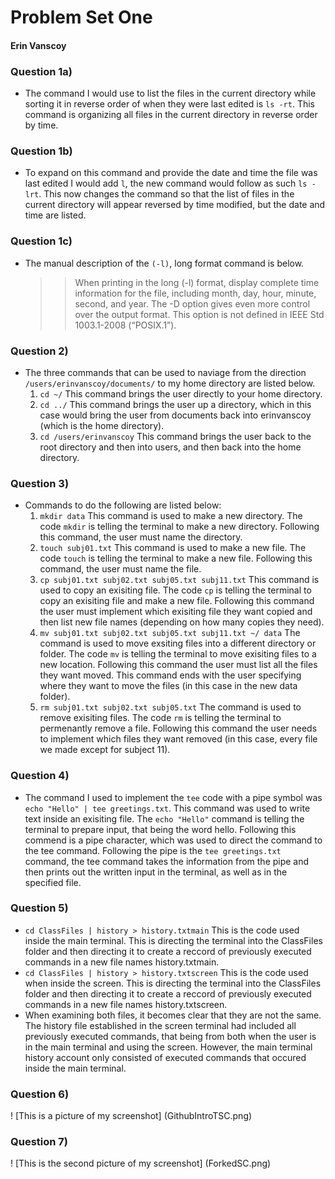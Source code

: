 # Problem Set One 
#### Erin Vanscoy

### Question 1a)
* The command I would use to list the files in the current directory while sorting it in reverse order of when they were last edited is `ls -rt`. This command is organizing all files in the current directory in reverse order by time.

### Question 1b)
* To expand on this command and provide the date and time the file was last edited I would add `l`, the new command would follow as such `ls -lrt`. This now changes the command so that the list of files in the current directory will appear reversed by time modified, but the date and time are listed. 

### Question 1c)
* The manual description of the `(-l)`, long format command is below. 
    >> When printing in the long (-l) format, display complete time information
             for the file, including month, day, hour, minute, second, and year.  The
             -D option gives even more control over the output format.  This option is
             not defined in IEEE Std 1003.1-2008 (“POSIX.1”).

### Question 2)
* The three commands that can be used to naviage from the direction `/users/erinvanscoy/documents/` to my home directory are listed below. 
    1. `cd ~/` This command brings the user directly to your home directory.
    2. `cd ../` This command brings the user up a directory, which in this case would bring the user from documents back into erinvanscoy (which is the home directory).
    3. `cd /users/erinvanscoy` This command brings the user back to the root directory and then into users, and then back into the home directory.

### Question 3)
* Commands to do the following are listed below: 
    1. `mkdir data` This command is used to make a new directory. The code `mkdir` is telling the terminal to make a new directory. Following this command, the user must name the directory. 
    2. `touch subj01.txt` This command is used to make a new file. The code `touch` is telling the terminal to make a new file. Following this command, the user must name the file. 
    3. `cp subj01.txt subj02.txt subj05.txt subj11.txt` This command is used to copy an exisiting file. The code `cp` is telling the terminal to copy an exisiting file and make a new file. Following this command the user must implement which exisiting file they want copied and then list new file names (depending on how many copies they need).  
    4. `mv subj01.txt subj02.txt subj05.txt subj11.txt ~/ data` The command is used to move exsiting files into a different directory or folder. The code `mv` is telling the terminal to move exisiting files to a new location. Following this command the user must list all the files they want moved. This command ends with the user specifying where they want to move the files (in this case in the new data folder).
    5. `rm subj01.txt subj02.txt subj05.txt` The command is used to remove exisiting files. The code `rm` is telling the terminal to permenantly remove a file. Following this command the user needs to implement which files they want removed (in this case, every file we made except for subject 11).
    
### Question 4)
* The command I used to implement the `tee` code with a pipe symbol was `echo "Hello" | tee greetings.txt`. This command was used to write text inside an exisiting file. The `echo "Hello"` command is telling the terminal to prepare input, that being the word hello. Following this commend is a pipe character, which was used to direct the command to the tee command. Following the pipe is the  `tee greetings.txt`  command, the tee command takes the information from the pipe and then prints out the written input in the terminal, as well as in the specified file. 

### Question 5) 
* `cd ClassFiles | history > history.txtmain` This is the code used inside the main terminal. This is directing the terminal into the ClassFiles folder and then directing it to create a reccord of previously executed commands in a new file names history.txtmain.
* `cd ClassFiles | history > history.txtscreen` This is the code used when inside the screen. This is directing the terminal into the ClassFiles folder and then directing it to create a reccord of previously executed commands in a new file names history.txtscreen. 
* When examining both files, it becomes clear that they are not the same. The history file established in the screen terminal had included all previously executed commands, that being from both when the user is in the main terminal and using the screen. However, the main terminal history account only consisted of executed commands that occured inside the main terminal.

### Question 6)
! [This is a picture of my screenshot] (GithubIntroTSC.png) 

### Question 7)
! [This is the second picture of my screenshot] (ForkedSC.png) 
